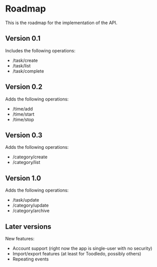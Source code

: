 # Roadmap
This is the roadmap for the implementation of the API.

## Version 0.1
Includes the following operations:

* /task/create
* /task/list
* /task/complete

## Version 0.2
Adds the following operations:

* /time/add
* /time/start
* /time/stop

## Version 0.3
Adds the following operations:

* /category/create
* /category/list

## Version 1.0
Adds the following operations:

* /task/update
* /category/update
* /category/archive

## Later versions
New features:

* Account support (right now the app is single-user with no security)
* Import/export features (at least for Toodledo, possibly others)
* Repeating events